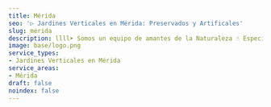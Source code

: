 ```yaml
---
title: Mérida
seo: '▷ Jardines Verticales en Mérida: Preservados y Artificales'
slug: merida
description: llll➤ Somos un equipo de amantes de la Naturaleza ☝ Especializadas en Diseño de Interiores con Jardines Verticales en Mérida.
image: base/logo.png
service_types:
- Jardines Verticales en Mérida
service_areas:
- Mérida
draft: false
noindex: false
---
```

